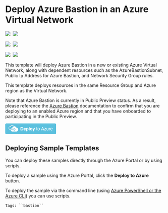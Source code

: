 # Deploy Azure Bastion in an Azure Virtual Network

<IMG SRC="https://azurequickstartsservice.blob.core.windows.net/badges/101-azure-bastion-nsg/PublicLastTestDate.svg" />&nbsp;
<IMG SRC="https://azurequickstartsservice.blob.core.windows.net/badges/101-azure-bastion-nsg/PublicDeployment.svg" />&nbsp;

<IMG SRC="https://azurequickstartsservice.blob.core.windows.net/badges/101-azure-bastion-nsg/FairfaxLastTestDate.svg" />&nbsp;
<IMG SRC="https://azurequickstartsservice.blob.core.windows.net/badges/101-azure-bastion-nsg/FairfaxDeployment.svg" />&nbsp;

<IMG SRC="https://azurequickstartsservice.blob.core.windows.net/badges/101-azure-bastion-nsg/BestPracticeResult.svg" />&nbsp;
<IMG SRC="https://azurequickstartsservice.blob.core.windows.net/badges/101-azure-bastion-nsg/CredScanResult.svg" />&nbsp;

This template will deploy Azure Bastion in a new or existing Azure Virtual Network, along with dependent resources such as the AzureBastionSubnet, Public Ip Address for Azure Bastion, and Network Security Group rules.

This template deploys resources in the same Resource Group and Azure region as the Virtual Network.

Note that Azure Bastion is currently in Public Preview status.  As a result, please reference the <a href="https://docs.microsoft.com/en-us/azure/bastion/bastion-overview" target="_blank">Azure Bastion</a> documentation to confirm that you are deploying to an enabled Azure region and that you have onboarded to participating in the Public Preview.

<a href="https://portal.azure.com/#create/Microsoft.Template/uri/https%3A%2F%2Fraw.githubusercontent.com%2FAzure%2Fazure-quickstart-templates%2Fmaster%2F101-azure-bastion-nsg%2Fazuredeploy.json" target="_blank"><img src="https://raw.githubusercontent.com/Azure/azure-quickstart-templates/master/1-CONTRIBUTION-GUIDE/images/deploytoazure.png"/>
</a>

## Deploying Sample Templates

You can deploy these samples directly through the Azure Portal or by using scripts.

To deploy a sample using the Azure Portal, click the **Deploy to Azure** button.

To deploy the sample via the command line (using [Azure PowerShell or the Azure CLI](https://azure.microsoft.com/en-us/downloads/)) you can use scripts.
```
Tags: ``bastion``


